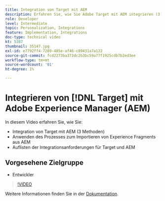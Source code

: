 ```yaml
---
title: Integration von Target mit AEM
description: Erfahren Sie, wie Sie Adobe Target mit AEM integrieren (3 Methoden). Erfahren Sie, wie Sie den Prozess anwenden, um Experience Fragments aus AEM zu importieren. Machen Sie sich mit den Integrationsanforderungen für Adobe Target und AEM vertraut.
role: Developer
level: Intermediate
topic: Personalization, Integrations
feature: Implementation, Integrations
doc-type: technical video
kt: 5387
thumbnail: 35147.jpg
exl-id: e7792ff4-7289-485e-af46-c89431a7a122
source-git-commit: fcd2273ba373dc2b3bc59a77f1925cdb7b2ed3ee
workflow-type: tm+mt
source-wordcount: '81'
ht-degree: 1%

---
```


# Integrieren von [!DNL Target] mit Adobe Experience Manager (AEM)

In diesem Video erfahren Sie, wie Sie:

* Integration von Target mit AEM (3 Methoden)
* Anwenden des Prozesses zum Importieren von Experience Fragments aus AEM
* Auflisten der Integrationsanforderungen für Target und AEM

## Vorgesehene Zielgruppe

* Entwickler

>[!VIDEO](https://video.tv.adobe.com/v/35147/?quality=12)

Weitere Informationen finden Sie in der [Dokumentation](https://experienceleague.adobe.com/docs/target/using/experiences/offers/aem-experience-fragments.html?lang=de).
